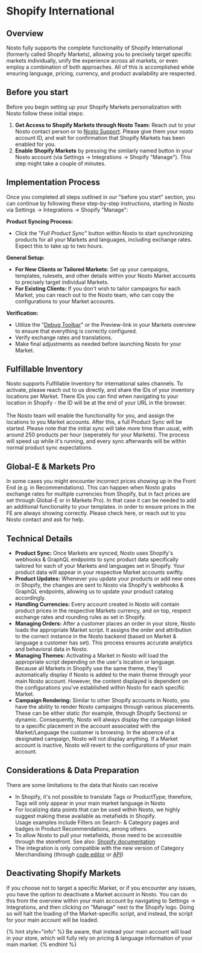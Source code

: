 # Shopify International

## **Overview**

Nosto fully supports the complete functionality of Shopify International (formerly called Shopify Markets), allowing you to precisely target specific markets individually, unify the experience across all markets, or even employ a combination of both approaches. All of this is accomplished while ensuring language, pricing, currency, and product availability are respected.

## Before you start

Before you begin setting up your Shopify Markets personalization with Nosto follow these initial steps:&#x20;

1. **Get Access to Shopify Markets through Nosto Team:** Reach out to your Nosto contact person or to [Nosto Support](mailto:support@nosto.com). Please give them your nosto account ID, and wait for confirmation that Shopify Markets has been enabled for you.
2. **Enable Shopify Markets** by pressing the similarly named button in your Nosto account (via Settings -> Integrations -> Shopify "Manage"). This step might take a couple of minutes.&#x20;

## Implementation Process

Once you completed all steps outlined in our "before you start" section, you can continue by following these step-by-step instructions, starting in Nosto via Settings -> Integrations -> Shopify "Manage":

**Product Syncing Process:**

* Click the "_Full Product Sync_" button within Nosto to start synchronizing products for all your Markets and languages, including exchange rates. Expect this to take up to two hours.

**General Setup:**

* **For New Clients or Tailored Markets:** Set up your campaigns, templates, rulesets, and other details within your Nosto Market accounts to precisely target individual Markets.
* **For Existing Clients:** If you don't wish to tailor campaigns for each Market, you can reach out to the Nosto team, who can copy the configurations to your Market accounts.

**Verification:**&#x20;

* Utilize the "[Debug Toolbar](https://help.nosto.com/en/articles/1441625-how-to-use-the-nosto-debug-toolbar)" or the Preview-link in your Markets overview to ensure that everything is correctly configured.
* Verify exchange rates and translations.
* Make final adjustments as needed before launching Nosto for your Market.

## Fulfillable Inventory

Nosto supports Fulfillable Inventory for international sales channels. To activate, please reach out to us directly, and share the IDs of your inventory locations per Market. There IDs you can find when navigating to your location in Shopify - the ID will be at the end of your URL in the browser. \
\
The Nosto team will enable the functionality for you, and assign the locations to you Market accounts. After this, a full Product Sync will be started. Please note that the initial sync will take more time than usual, with around 250 products per hour (seperately for your Markets). The process will speed up while it's running, and every sync afterwards will be within normal product sync expectations.&#x20;

## Global-E & Markets Pro

In some cases you might encounter incorrect prices showing up in the Front End (e.g. in Recommendations). This can happen when Nosto grabs exchange rates for multiple currencies from Shopify, but in fact prices are set through Global-E or in Markets Pro). In that case it can be needed to add an additional functionality to your templates. in order to ensure prices in the FE are always showing correctly. Please check here, or reach out to you Nosto contact and ask for help.&#x20;

## Technical Details

* **Product Sync:** Once Markets are synced, Nosto uses Shopify's webhooks & GraphQL endpoints to sync product data specifically tailored for each of your Markets and languages set in Shopify. Your product data will appear in your respective Market accounts swiftly.
* **Product Updates:** Whenever you update your products or add new ones in Shopify, the changes are sent to Nosto via Shopify's webhooks & GraphQL endpoints, allowing us to update your product catalog accordingly.
* **Handling Currencies:** Every account created in Nosto will contain product prices in the respective Markets currency, and on top, respect exchange rates and rounding rules as set in Shopify.
* **Managing Orders:** After a customer places an order in your store, Nosto loads the appropriate Market script. It assigns the order and attribution to the correct instance in the Nosto backend (based on Market & language a customer has set). This process ensures accurate analytics and behavioral data in Nosto.
* **Managing Themes:** Activating a Market in Nosto will load the appropriate script depending on the user's location or language. Because all Markets in Shopify use the same theme, they'll automatically display if Nosto is added to the main theme through your main Nosto account. However, the content displayed is dependent on the configurations you've established within Nosto for each specific Market.
* **Campaign Rendering:** Similar to other Shopify accounts in Nosto, you have the ability to render Nosto campaigns through various placements. These can be either static (for example, through Shopify Sections) or dynamic. Consequently, Nosto will always display the campaign linked to a specific placement in the account associated with the Market/Language the customer is browsing. In the absence of a designated campaign, Nosto will not display anything. If a Market account is inactive, Nosto will revert to the configurations of your main account.

## Considerations & Data Preparation

There are some limitations to the data that Nosto can receive

* In Shopify, it's not possible to translate Tags or ProductType; therefore, Tags will only appear in your main market language in Nosto
* For localizing data points that can be used within Nosto, we highly suggest making these available as metafields in Shopify. \
  Usage examples include Filters on Search- & Category pages and badges in Product Recommendations, among others.
* To allow Nosto to pull your metafields, those need to be accessible through the storefront. See also: [Shopify documentation](https://help.shopify.com/en/manual/custom-data/access-options)
* The integration is only compatible with the new version of Category Merchandising (through [code editor](https://docs.nosto.com/techdocs/implementing-nosto/implement-search/implement-search-using-code-editor/implementing-category-pages) or [API](https://docs.nosto.com/techdocs/implementing-nosto/implement-search/implement-search-using-api/implementing-category-pages))

## Deactivating Shopify Markets

If you choose not to target a specific Market, or if you encounter any issues, you have the option to deactivate a Market account in Nosto. You can do this from the overview within your main account by navigating to Settings -> Integrations, and then clicking on "Manage" next to the Shopify logo. Doing so will halt the loading of the Market-specific script, and instead, the script for your main account will be loaded.

{% hint style="info" %}
Be aware, that instead your main account will load in your store, which will fully rely on pricing & language information of your main market.
{% endhint %}

